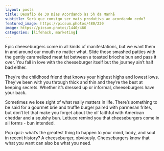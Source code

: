 ```yaml
---
layout: posts
title: Desafio de 30 Dias Acordando às 5h da Manhã
subtitle: Será que consigo ser mais produtivo ao acordando cedo?
featured_image: https://picsum.photos/480/230
image: https://picsum.photos/1440/460
categories: [lifehack, marketing]
---
```


Epic cheeseburgers come in all kinds of manifestations, but we want them in and around our mouth no matter what. Slide those smashed patties with the gently caramelized meat fat between a toasted brioche bun and pass it over. You fall in love with the cheeseburger itself but the journey ain’t half bad either.

They’re the childhood friend that knows your highest highs and lowest lows. They’ve been with you through thick and thin and they’re the best at keeping secrets. Whether it’s dressed up or informal, cheeseburgers have your back.

Sometimes we lose sight of what really matters in life. There’s something to be said for a gourmet brie and truffle burger paired with parmesan frites, but don’t let that make you forget about the ol’ faithful with American cheddar and a squishy bun. Lettuce remind you that cheeseburgers come in all forms - bun intended.

Pop quiz: what’s the greatest thing to happen to your mind, body, and soul in recent history? A cheeseburger, obviously. Cheeseburgers know that what you want can also be what you need.
